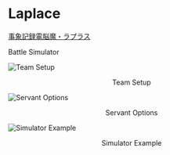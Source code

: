# Laplace

<a href="#">事象記録電脳魔・ラプラス</a>

Battle Simulator

![Team Setup](https://data-cn.chaldea.center/image/simulation_preview.jpg)

<figcaption style="text-align:center">Team Setup</figcaption>

![Servant Options](https://data-cn.chaldea.center/image/svt_options.jpg)

<figcaption style="text-align:center">Servant Options</figcaption>

![Simulator Example](https://data-cn.chaldea.center/image/battle_simulation.jpg)

<figcaption style="text-align:center">Simulator Example</figcaption>
